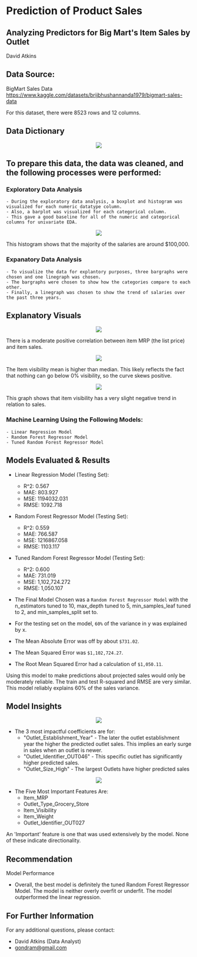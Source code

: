 # Prediction of Product Sales

## Analyzing Predictors for Big Mart's Item Sales by Outlet 

David Atkins

## Data Source: 
BigMart Sales Data 
https://www.kaggle.com/datasets/brijbhushannanda1979/bigmart-sales-data

For this dataset, there were 8523 rows and 12 columns.

## Data Dictionary

<p align = "center"> 
  <img src = "https://github.com/Gondram/Prediction-of-Product-Sales/assets/8175014/a76d0afd-ad07-40ed-bc59-c8a15e72ec11">
</p>


## To prepare this data, the data was cleaned, and the following processes were performed:

### Exploratory Data Analysis
    - During the exploratory data analysis, a boxplot and histogram was visualized for each numeric datatype column. 
    - Also, a barplot was visualized for each categorical column. 
    - This gave a good baseline for all of the numeric and categorical columns for univariate EDA.
    

<p align = "center"> 
  <img src = "https://github.com/Gondram/Prediction-of-Product-Sales/assets/8175014/68852655-7b6d-4994-a929-6a433b9ab844">
</p>

This histogram shows that the majority of the salaries are around $100,000.


 ### Expanatory Data Analysis
    - To visualize the data for explantory purposes, three bargraphs were chosen and one linegraph was chosen.
    - The bargraphs were chosen to show how the categories compare to each other. 
    - Finally, a linegraph was chosen to show the trend of salaries over the past three years. 


## Explanatory Visuals

<p align = "center"> 
  <img src = "https://github.com/Gondram/Prediction-of-Product-Sales/assets/8175014/f014c9ae-7bb2-4c6a-b2d4-85f81b3fdd1b">
</p>

There is a moderate positive correlation between item MRP (the list price) and item sales. 

<p align = "center"> 
  <img src = "https://github.com/Gondram/Prediction-of-Product-Sales/assets/8175014/68852655-7b6d-4994-a929-6a433b9ab844">
</p>

The Item visibility mean is higher than median. This likely reflects the fact that nothing can go below 0% visibility, so the curve skews positive.

<p align = "center"> 
  <img src = "https://lh3.googleusercontent.com/drive-viewer/AITFw-wctmTdTcf8LMX-wWkk8mM1GKWGkAdmenQqe6wcu61JDxvMPG17cW8l5k58BtXWPom8zfkVQU8E3Z5yWvHOadYneJ44=s2560">
</p>

This graph shows that item visibility has a very slight negative trend in relation to sales.



 ### Machine Learning Using the Following Models:
    - Linear Regression Model
    - Random Forest Regressor Model
    - Tuned Random Forest Regressor Model
    
    
## Models Evaluated & Results

- Linear Regression Model (Testing Set):
  - R^2: 0.567
  - MAE: 803.927
  - MSE: 1194032.031
  - RMSE: 1092.718

- Random Forest Regressor Model (Testing Set):
  - R^2: 0.559
  - MAE: 766.587
  - MSE: 1216867.058
  - RMSE: 1103.117

- Tuned Random Forest Regressor Model (Testing Set):
  - R^2: 0.600
  - MAE: 731.019
  - MSE: 1,102,724.272
  - RMSE: 1,050.107


- The Final Model Chosen was a `Random Forest Regressor Model` with the n_estimators tuned to 10, max_depth tuned to 5, min_samples_leaf tuned to 2, and min_samples_split set to.
- For the testing set on the model, `60%` of the variance in y was explained by x. 
- The Mean Absolute Error was off by about `$731.02`.
- The Mean Squared Error was `$1,102,724.27`.
- The Root Mean Squared Error had a calculation of `$1,050.11`.

Using this model to make predictions about projected sales would only be moderately reliable. The train and test R-squared and RMSE are very similar. This model reliably explains 60% of the sales variance.

## Model Insights

<p align = "center"> 
  <img src = "https://i.imgur.com/DR9El3T.png">
</p>

- The 3 most impactful coefficients are for:
    - "Outlet_Establishment_Year" - The later the outlet establishment year the higher the predicted outlet sales. This implies an early surge in sales when an outlet is newer.
    - "Outlet_Identifier_OUT046" - This specific outlet has significantly higher predicted sales.
    - "Outlet_Size_High" - The largest Outlets have higher predicted sales

<p align = "center"> 
  <img src = "https://i.imgur.com/ulrdCe3.png">
</p>

- The Five Most Important Features Are: 
  - Item_MRP
  - Outlet_Type_Grocery_Store
  - Item_Visibility
  - Item_Weight
  - Outlet_Identifier_OUT027

An 'Important' feature is one that was used extensively by the model. None of these indicate directionality.

## Recommendation

Model Performance
- Overall, the best model is definitely the tuned Random Forest Regressor Model. The model is neither overly overfit or underfit. The model outperformed the linear regression.

## For Further Information

For any additional questions, please contact: 
- David Atkins (Data Analyst)
- gondram@gmail.com

